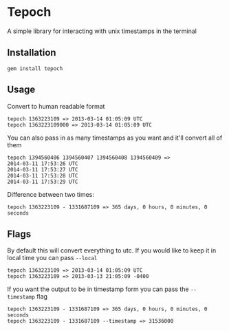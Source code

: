 Tepoch
======

A simple library for interacting with unix timestamps in the terminal

Installation
-----------
    gem install tepoch

Usage
-----

Convert to human readable format
```
tepoch 1363223109 => 2013-03-14 01:05:09 UTC
tepoch 1363223109000 => 2013-03-14 01:05:09 UTC
```

You can also pass in as many timestamps as you want and it'll convert all of them
```
tepoch 1394560406 1394560407 1394560408 1394560409 =>
2014-03-11 17:53:26 UTC
2014-03-11 17:53:27 UTC
2014-03-11 17:53:28 UTC
2014-03-11 17:53:29 UTC
```
    

Difference between two times:
```
tepoch 1363223109 - 1331687109 => 365 days, 0 hours, 0 minutes, 0 seconds
```

Flags
-----
By default this will convert everything to utc. If you would like to keep it in local time you can pass `--local`
```
tepoch 1363223109 => 2013-03-14 01:05:09 UTC
tepoch 1363223109 => 2013-03-13 21:05:09 -0400
```

If you want the output to be in timestamp form you can pass the `--timestamp` flag
```
tepoch 1363223109 - 1331687109 => 365 days, 0 hours, 0 minutes, 0 seconds
tepoch 1363223109 - 1331687109 --timestamp => 31536000
```

